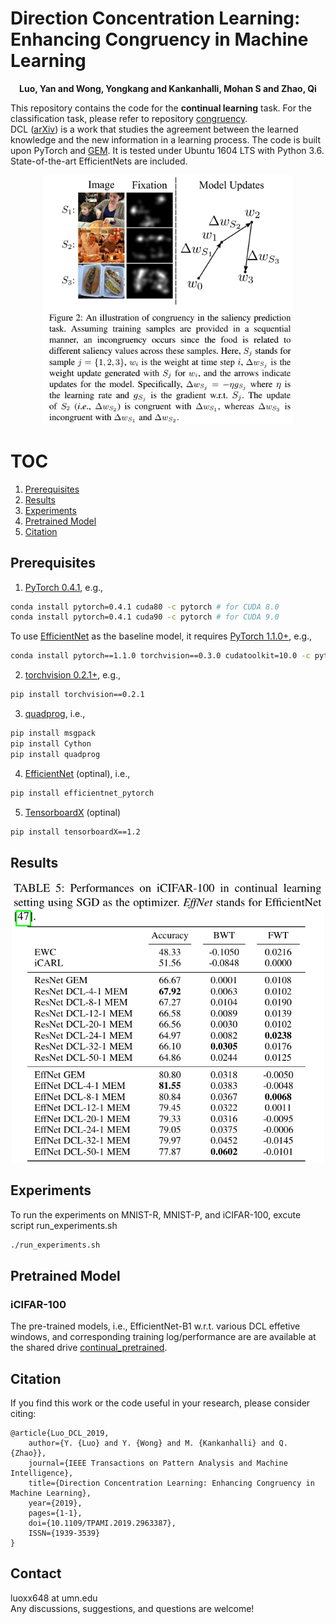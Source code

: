 # Direction Concentration Learning: Enhancing Congruency in Machine Learning
<p align="center">
  <b>Luo, Yan and Wong, Yongkang and Kankanhalli, Mohan S and Zhao, Qi</b></span>
</p>

This repository contains the code for the **continual learning** task. For the classification task, please refer to repository [congruency](https://github.com/luoyan407/congruency).<br/>
DCL ([arXiv](https://arxiv.org/abs/1912.08136)) is a work that studies the agreement between the learned knowledge and the new information in a learning process. The code is built upon PyTorch and [GEM](https://github.com/facebookresearch/GradientEpisodicMemory). It is tested under Ubuntu 1604 LTS with Python 3.6. State-of-the-art EfficientNets are included.
<p align="center">
<img src="fig/teaser.jpg" width="400">
</p>

# TOC
1. [Prerequisites](#prerequisites)
2. [Results](#results)
3. [Experiments](#experiments)
4. [Pretrained Model](#pretrained-model)
5. [Citation](#citation)


## Prerequisites
1. [PyTorch 0.4.1](https://pytorch.org/get-started/previous-versions/), e.g.,
```bash
conda install pytorch=0.4.1 cuda80 -c pytorch # for CUDA 8.0
conda install pytorch=0.4.1 cuda90 -c pytorch # for CUDA 9.0
```
To use [EfficientNet](https://github.com/lukemelas/EfficientNet-PyTorch) as the baseline model, it requires [PyTorch 1.1.0+](https://pytorch.org/), e.g., 
```bash
conda install pytorch==1.1.0 torchvision==0.3.0 cudatoolkit=10.0 -c pytorch
```
2. [torchvision 0.2.1+](http://deepmind.github.io/torch-distributions/), e.g.,
```bash
pip install torchvision==0.2.1
```
3. [quadprog](https://pypi.org/project/quadprog/), i.e.,
```bash
pip install msgpack
pip install Cython
pip install quadprog
```
4. [EfficientNet](https://github.com/lukemelas/EfficientNet-PyTorch) (optinal), i.e.,
```bash
pip install efficientnet_pytorch
```
5. [TensorboardX](https://pypi.org/project/tensorboardX/) (optinal)
```bash
pip install tensorboardX==1.2
```

## Results
<p align="center">
<img src="fig/continual_perf.png" width="500">
</p>

## Experiments
To run the experiments on MNIST-R, MNIST-P, and iCIFAR-100, excute script run_experiments.sh

```bash  
./run_experiments.sh
```

## Pretrained Model
### iCIFAR-100
The pre-trained models, i.e., EfficientNet-B1 w.r.t. various DCL effetive windows, and corresponding training log/performance are are available at the shared drive [continual_pretrained](https://drive.google.com/open?id=12eZKBikGRpjK-0CH5iPfN4_p_Vn-FKTR).

## Citation
If you find this work or the code useful in your research, please consider citing:

    @article{Luo_DCL_2019,
        author={Y. {Luo} and Y. {Wong} and M. {Kankanhalli} and Q. {Zhao}},
        journal={IEEE Transactions on Pattern Analysis and Machine Intelligence},
        title={Direction Concentration Learning: Enhancing Congruency in Machine Learning},
        year={2019},
        pages={1-1},
        doi={10.1109/TPAMI.2019.2963387},
        ISSN={1939-3539}
    }


## Contact
luoxx648 at umn.edu   
Any discussions, suggestions, and questions are welcome!
